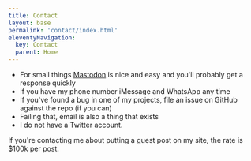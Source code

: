 ```yaml
---
title: Contact
layout: base
permalink: 'contact/index.html'
eleventyNavigation:
  key: Contact
  parent: Home
---
```


- For small things [Mastodon](https://social.lol/@robb) is nice and easy and you'll probably get a response quickly
- If you have my phone number iMessage and WhatsApp any time
- If you've found a bug in one of my projects, file an issue on GitHub against the repo (if you can)
- Failing that, email is also a thing that exists <a href="javascript:location='mailto:\u0072\u006f\u0062\u0062\u0040\u006f\u006d\u0067\u002e\u006c\u006f\u006c';void 0"><script type="text/javascript">document.write('\u0072\u006f\u0062\u0062\u0040\u006f\u006d\u0067\u002e\u006c\u006f\u006c')</script></a>
- I do not have a Twitter account.

If you're contacting me about putting a guest post on my site, the rate is $100k per post.